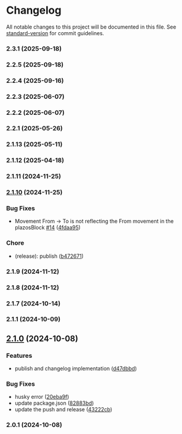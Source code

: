 # Changelog

All notable changes to this project will be documented in this file. See [standard-version](https://github.com/conventional-changelog/standard-version) for commit guidelines.

### 2.3.1 (2025-09-18)

### 2.2.5 (2025-09-18)

### 2.2.4 (2025-09-16)

### 2.2.3 (2025-06-07)

### 2.2.2 (2025-06-07)

### 2.2.1 (2025-05-26)

### 2.1.13 (2025-05-11)

### 2.1.12 (2025-04-18)

### 2.1.11 (2024-11-25)

### [2.1.10](https://github.com/ygmrtm/banco-lalito/compare/v2.1.9...v2.1.10) (2024-11-25)


### Bug Fixes

* Movement From -> To is not reflecting the From movement in the plazosBlock [#14](https://github.com/ygmrtm/banco-lalito/issues/14) ([4fdaa95](https://github.com/ygmrtm/banco-lalito/commit/4fdaa95916c84b6d70c76485e220cbb1abc72fed))


### Chore

* (release): publish ([b472671](https://github.com/ygmrtm/banco-lalito/commit/b472671ab3cb39aebf970e47a4a9661dabee4323))

### 2.1.9 (2024-11-12)

### 2.1.8 (2024-11-12)

### 2.1.7 (2024-10-14)

### 2.1.1 (2024-10-09)

## [2.1.0](https://github.com/ygmrtm/banco-lalito/compare/v2.0.1...v2.1.0) (2024-10-08)


### Features

* publish and changelog implementation ([d47dbbd](https://github.com/ygmrtm/banco-lalito/commit/d47dbbd16d80ba759f44744fe2476128c3d1a5ec))


### Bug Fixes

* husky error ([20eba9f](https://github.com/ygmrtm/banco-lalito/commit/20eba9ff4d5a55fc44b5d662884e1929c7000b02))
* update package.json ([82883bd](https://github.com/ygmrtm/banco-lalito/commit/82883bd1a8afe24089d371b4482fd806204cbbc4))
* update the push and release ([43222cb](https://github.com/ygmrtm/banco-lalito/commit/43222cb369742aed7585f3760775a1df0091b4d2))

### 2.0.1 (2024-10-08)
